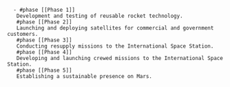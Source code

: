      - #phase [[Phase 1]]
       Development and testing of reusable rocket technology.
       #phase [[Phase 2]]
       Launching and deploying satellites for commercial and government customers.
       #phase [[Phase 3]]
       Conducting resupply missions to the International Space Station.
       #phase [[Phase 4]]
       Developing and launching crewed missions to the International Space Station.
       #phase [[Phase 5]]
       Establishing a sustainable presence on Mars.

